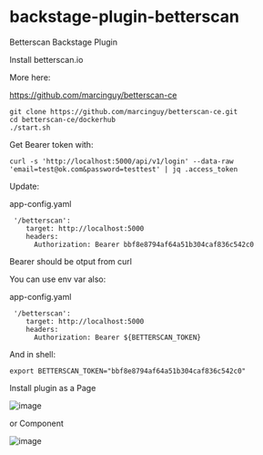 # backstage-plugin-betterscan
Betterscan Backstage Plugin

Install betterscan.io 

More here:

https://github.com/marcinguy/betterscan-ce

```
git clone https://github.com/marcinguy/betterscan-ce.git
cd betterscan-ce/dockerhub
./start.sh
```

Get Bearer token with:

```
curl -s 'http://localhost:5000/api/v1/login' --data-raw 'email=test@ok.com&password=testtest' | jq .access_token
```

Update:

app-config.yaml
```
 '/betterscan':
    target: http://localhost:5000
    headers:
      Authorization: Bearer bbf8e8794af64a51b304caf836c542c0
```
Bearer should be otput from curl

You can use env var also:

app-config.yaml
```
 '/betterscan':
    target: http://localhost:5000
    headers:
      Authorization: Bearer ${BETTERSCAN_TOKEN}
```

And in shell:

```
export BETTERSCAN_TOKEN="bbf8e8794af64a51b304caf836c542c0"
```


Install plugin as a Page

![image](https://user-images.githubusercontent.com/20355405/206125709-97f749ef-7a90-4484-b540-c5e04a96360c.png)

or Component

![image](https://user-images.githubusercontent.com/20355405/206427203-18824de0-6707-4198-83fc-616ba0f9dd9b.png)


